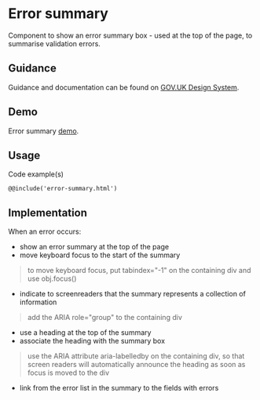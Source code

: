 # Error summary

Component to show an error summary box - used at the top of the page, to summarise validation errors.

## Guidance

Guidance and documentation can be found on [GOV.UK Design System](linkgoeshere).

## Demo

Error summary [demo](error-summary.html).

## Usage

Code example(s)

```
@@include('error-summary.html')
```


<!--
## Installation

```
npm install --save @govuk-frontend/error-summary
```
-->

## Implementation

When an error occurs:

* show an error summary at the top of the page
* move keyboard focus to the start of the summary

> to move keyboard focus, put tabindex="-1" on the containing div and use obj.focus()

* indicate to screenreaders that the summary represents a collection of information

> add the ARIA role="group" to the containing div

* use a heading at the top of the summary
* associate the heading with the summary box

> use the ARIA attribute aria-labelledby on the containing div, so that screen readers will automatically announce the
> heading as soon as focus is moved to the div

* link from the error list in the summary to the fields with errors
